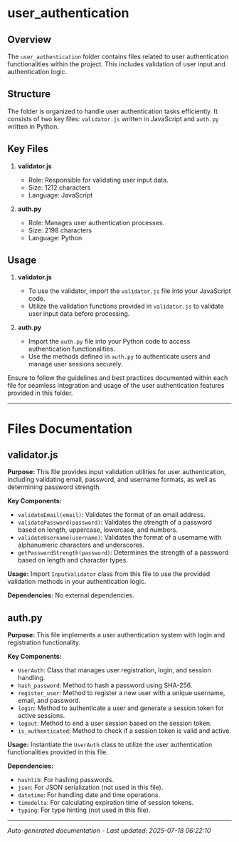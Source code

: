 # user_authentication

## Overview
The `user_authentication` folder contains files related to user authentication functionalities within the project. This includes validation of user input and authentication logic.

## Structure
The folder is organized to handle user authentication tasks efficiently. It consists of two key files: `validator.js` written in JavaScript and `auth.py` written in Python.

## Key Files
1. **validator.js**
   - Role: Responsible for validating user input data.
   - Size: 1212 characters
   - Language: JavaScript

2. **auth.py**
   - Role: Manages user authentication processes.
   - Size: 2198 characters
   - Language: Python

## Usage
1. **validator.js**
   - To use the validator, import the `validator.js` file into your JavaScript code.
   - Utilize the validation functions provided in `validator.js` to validate user input data before processing.

2. **auth.py**
   - Import the `auth.py` file into your Python code to access authentication functionalities.
   - Use the methods defined in `auth.py` to authenticate users and manage user sessions securely.

Ensure to follow the guidelines and best practices documented within each file for seamless integration and usage of the user authentication features provided in this folder.

---

# Files Documentation

## validator.js

**Purpose:** This file provides input validation utilities for user authentication, including validating email, password, and username formats, as well as determining password strength.

**Key Components:**
- `validateEmail(email)`: Validates the format of an email address.
- `validatePassword(password)`: Validates the strength of a password based on length, uppercase, lowercase, and numbers.
- `validateUsername(username)`: Validates the format of a username with alphanumeric characters and underscores.
- `getPasswordStrength(password)`: Determines the strength of a password based on length and character types.

**Usage:** Import `InputValidator` class from this file to use the provided validation methods in your authentication logic.

**Dependencies:** No external dependencies.

## auth.py

**Purpose:** This file implements a user authentication system with login and registration functionality.

**Key Components:**
- `UserAuth`: Class that manages user registration, login, and session handling.
- `hash_password`: Method to hash a password using SHA-256.
- `register_user`: Method to register a new user with a unique username, email, and password.
- `login`: Method to authenticate a user and generate a session token for active sessions.
- `logout`: Method to end a user session based on the session token.
- `is_authenticated`: Method to check if a session token is valid and active.

**Usage:** Instantiate the `UserAuth` class to utilize the user authentication functionalities provided in this file.

**Dependencies:** 
- `hashlib`: For hashing passwords.
- `json`: For JSON serialization (not used in this file).
- `datetime`: For handling date and time operations.
- `timedelta`: For calculating expiration time of session tokens.
- `typing`: For type hinting (not used in this file).

---
*Auto-generated documentation - Last updated: 2025-07-18 06:22:10*
